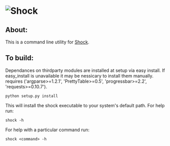 ![Shock](http://github.com/jaredwilkening/Shock/raw/master/misc/shock_logo.png)
=====

About:
------

This is a command line utility for [Shock](http://github.com/MG-RAST/Shock). 

To build:
---------
Dependances on thirdparty modules are installed at setup via easy install. If easy_install is unavailable it may be nessicary to install them manually. </br>
requires ('argparse>=1.2.1', 'PrettyTable>=0.5', 'progressbar>=2.2', 'requests>=0.10.7'). 

    python setup.py install
    
This will install the shock executable to your system's default path. For help run:

    shock -h
    
For help with a particular command run:

    shock <command> -h
    
